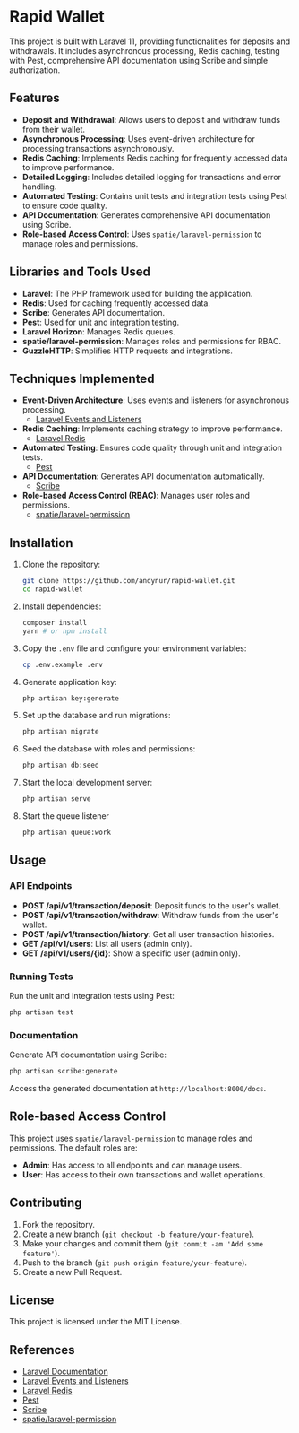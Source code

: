 # Rapid Wallet

This project is built with Laravel 11, providing functionalities for deposits and withdrawals. It includes asynchronous processing, Redis caching, testing with Pest, comprehensive API documentation using Scribe and simple authorization.

## Features

- **Deposit and Withdrawal**: Allows users to deposit and withdraw funds from their wallet.
- **Asynchronous Processing**: Uses event-driven architecture for processing transactions asynchronously.
- **Redis Caching**: Implements Redis caching for frequently accessed data to improve performance.
- **Detailed Logging**: Includes detailed logging for transactions and error handling.
- **Automated Testing**: Contains unit tests and integration tests using Pest to ensure code quality.
- **API Documentation**: Generates comprehensive API documentation using Scribe.
- **Role-based Access Control**: Uses `spatie/laravel-permission` to manage roles and permissions.

## Libraries and Tools Used

- **Laravel**: The PHP framework used for building the application.
- **Redis**: Used for caching frequently accessed data.
- **Scribe**: Generates API documentation.
- **Pest**: Used for unit and integration testing.
- **Laravel Horizon**: Manages Redis queues.
- **spatie/laravel-permission**: Manages roles and permissions for RBAC.
- **GuzzleHTTP**: Simplifies HTTP requests and integrations.

## Techniques Implemented

- **Event-Driven Architecture**: Uses events and listeners for asynchronous processing.
  - [Laravel Events and Listeners](https://laravel.com/docs/11.x/events)
- **Redis Caching**: Implements caching strategy to improve performance.
  - [Laravel Redis](https://laravel.com/docs/11.x/redis)
- **Automated Testing**: Ensures code quality through unit and integration tests.
  - [Pest](https://pestphp.com/)
- **API Documentation**: Generates API documentation automatically.
  - [Scribe](https://scribe.knuckles.wtf/)
- **Role-based Access Control (RBAC)**: Manages user roles and permissions.
  - [spatie/laravel-permission](https://spatie.be/docs/laravel-permission/v4/introduction)

## Installation

1. Clone the repository:
   ```bash
   git clone https://github.com/andynur/rapid-wallet.git
   cd rapid-wallet
   ```

2. Install dependencies:
   ```bash
   composer install
   yarn # or npm install
   ```

3. Copy the `.env` file and configure your environment variables:
   ```bash
   cp .env.example .env
   ```

4. Generate application key:
   ```bash
   php artisan key:generate
   ```

5. Set up the database and run migrations:
   ```bash
   php artisan migrate
   ```

6. Seed the database with roles and permissions:
   ```bash
   php artisan db:seed
   ```

7. Start the local development server:
   ```bash
   php artisan serve
   ```

8. Start the queue listener
   ```bash
   php artisan queue:work
   ```   

## Usage

### API Endpoints

- **POST /api/v1/transaction/deposit**: Deposit funds to the user's wallet.
- **POST /api/v1/transaction/withdraw**: Withdraw funds from the user's wallet.
- **POST /api/v1/transaction/history**: Get all user transaction histories.
- **GET /api/v1/users**: List all users (admin only).
- **GET /api/v1/users/{id}**: Show a specific user (admin only).

### Running Tests

Run the unit and integration tests using Pest:
```bash
php artisan test
```

### Documentation

Generate API documentation using Scribe:
```bash
php artisan scribe:generate
```

Access the generated documentation at `http://localhost:8000/docs`.

## Role-based Access Control

This project uses `spatie/laravel-permission` to manage roles and permissions. The default roles are:

- **Admin**: Has access to all endpoints and can manage users.
- **User**: Has access to their own transactions and wallet operations.

## Contributing

1. Fork the repository.
2. Create a new branch (`git checkout -b feature/your-feature`).
3. Make your changes and commit them (`git commit -am 'Add some feature'`).
4. Push to the branch (`git push origin feature/your-feature`).
5. Create a new Pull Request.

## License

This project is licensed under the MIT License.

## References

- [Laravel Documentation](https://laravel.com/docs)
- [Laravel Events and Listeners](https://laravel.com/docs/11.x/events)
- [Laravel Redis](https://laravel.com/docs/11.x/redis)
- [Pest](https://pestphp.com/)
- [Scribe](https://scribe.knuckles.wtf/)
- [spatie/laravel-permission](https://spatie.be/docs/laravel-permission/v4/introduction)
